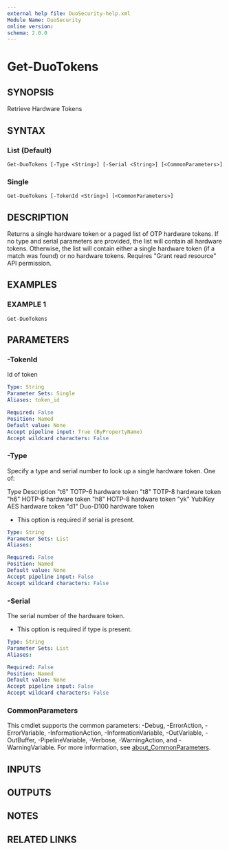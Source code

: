 ```yaml
---
external help file: DuoSecurity-help.xml
Module Name: DuoSecurity
online version:
schema: 2.0.0
---
```


# Get-DuoTokens

## SYNOPSIS
Retrieve Hardware Tokens

## SYNTAX

### List (Default)
```
Get-DuoTokens [-Type <String>] [-Serial <String>] [<CommonParameters>]
```

### Single
```
Get-DuoTokens [-TokenId <String>] [<CommonParameters>]
```

## DESCRIPTION
Returns a single hardware token or a paged list of OTP hardware tokens.
If no type and serial parameters are provided, the list will contain all hardware tokens.
Otherwise, the list will contain either a single hardware token (if a match was found) or no hardware tokens.
Requires "Grant read resource" API permission.

## EXAMPLES

### EXAMPLE 1
```
Get-DuoTokens
```

## PARAMETERS

### -TokenId
Id of token

```yaml
Type: String
Parameter Sets: Single
Aliases: token_id

Required: False
Position: Named
Default value: None
Accept pipeline input: True (ByPropertyName)
Accept wildcard characters: False
```

### -Type
Specify a type and serial number to look up a single hardware token.
One of:

Type	Description
"t6"    TOTP-6 hardware token
"t8"    TOTP-8 hardware token
"h6"	HOTP-6 hardware token
"h8"	HOTP-8 hardware token
"yk"	YubiKey AES hardware token
"d1"	Duo-D100 hardware token
* This option is required if serial is present.

```yaml
Type: String
Parameter Sets: List
Aliases:

Required: False
Position: Named
Default value: None
Accept pipeline input: False
Accept wildcard characters: False
```

### -Serial
The serial number of the hardware token.
* This option is required if type is present.

```yaml
Type: String
Parameter Sets: List
Aliases:

Required: False
Position: Named
Default value: None
Accept pipeline input: False
Accept wildcard characters: False
```

### CommonParameters
This cmdlet supports the common parameters: -Debug, -ErrorAction, -ErrorVariable, -InformationAction, -InformationVariable, -OutVariable, -OutBuffer, -PipelineVariable, -Verbose, -WarningAction, and -WarningVariable. For more information, see [about_CommonParameters](http://go.microsoft.com/fwlink/?LinkID=113216).

## INPUTS

## OUTPUTS

## NOTES

## RELATED LINKS

